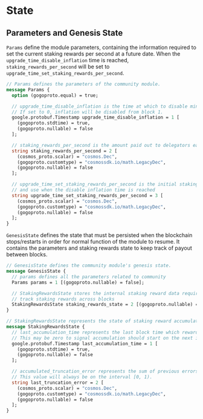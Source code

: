 <!--
order: 2
-->

# State

## Parameters and Genesis State

`Params` define the module parameters, containing the information required to
set the current staking rewards per second at a future date. When the 
`upgrade_time_disable_inflation` time is reached, `staking_rewards_per_second`
will be set to `upgrade_time_set_staking_rewards_per_second`.

```protobuf
// Params defines the parameters of the community module.
message Params {
  option (gogoproto.equal) = true;

  // upgrade_time_disable_inflation is the time at which to disable mint and kavadist module inflation.
  // If set to 0, inflation will be disabled from block 1.
  google.protobuf.Timestamp upgrade_time_disable_inflation = 1 [
    (gogoproto.stdtime) = true,
    (gogoproto.nullable) = false
  ];

  // staking_rewards_per_second is the amount paid out to delegators each block from the community account
  string staking_rewards_per_second = 2 [
    (cosmos_proto.scalar) = "cosmos.Dec",
    (gogoproto.customtype) = "cosmossdk.io/math.LegacyDec",
    (gogoproto.nullable) = false
  ];

  // upgrade_time_set_staking_rewards_per_second is the initial staking_rewards_per_second to set
  // and use when the disable inflation time is reached
  string upgrade_time_set_staking_rewards_per_second = 3 [
    (cosmos_proto.scalar) = "cosmos.Dec",
    (gogoproto.customtype) = "cosmossdk.io/math.LegacyDec",
    (gogoproto.nullable) = false
  ];
}
```

`GenesisState` defines the state that must be persisted when the blockchain
stops/restarts in order for normal function of the module to resume. It contains
the parameters and staking rewards state to keep track of payout between blocks.

```protobuf
// GenesisState defines the community module's genesis state.
message GenesisState {
  // params defines all the parameters related to community
  Params params = 1 [(gogoproto.nullable) = false];

  // StakingRewardsState stores the internal staking reward data required to
  // track staking rewards across blocks
  StakingRewardsState staking_rewards_state = 2 [(gogoproto.nullable) = false];
}

// StakingRewardsState represents the state of staking reward accumulation between blocks.
message StakingRewardsState {
  // last_accumulation_time represents the last block time which rewards where calculated and distributed.
  // This may be zero to signal accumulation should start on the next interval.
  google.protobuf.Timestamp last_accumulation_time = 1 [
    (gogoproto.stdtime) = true,
    (gogoproto.nullable) = false
  ];

  // accumulated_truncation_error represents the sum of previous errors due to truncation on payout
  // This value will always be on the interval [0, 1).
  string last_truncation_error = 2 [
    (cosmos_proto.scalar) = "cosmos.Dec",
    (gogoproto.customtype) = "cosmossdk.io/math.LegacyDec",
    (gogoproto.nullable) = false
  ];
}
```
